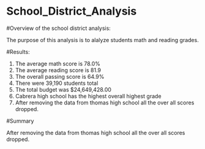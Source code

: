 # School_District_Analysis

#Overview of the school district analysis:

The purpose of this analysis is to alalyze students math and reading  grades.

#Results:
1. The average math score is 78.0%
2. The average reading score is 81.9
3. The overall passing score is 64.9%
4. There were 39,190 students total
5. The total budget was $24,649,428.00
6. Cabrera high school has the highest overall highest grade
7. After removing the data from thomas high school all the over all scores dropped.

#Summary

After removing the data from thomas high school all the over all scores dropped.
